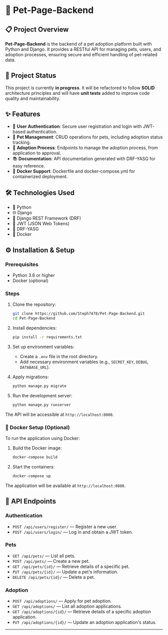 # 🐾 Pet-Page-Backend

## 📋 Project Overview

**Pet-Page-Backend** is the backend of a pet adoption platform built with Python and Django. It provides a RESTful API for managing pets, users, and adoption processes, ensuring secure and efficient handling of pet-related data.

## 🚧 Project Status

This project is currently **in progress**. It will be refactored to follow **SOLID** architecture principles and will have **unit tests** added to improve code quality and maintainability.

## ✨ Features

- 🔐 **User Authentication**: Secure user registration and login with JWT-based authentication.  
- 🐶 **Pet Management**: CRUD operations for pets, including adoption status tracking.  
- 📝 **Adoption Process**: Endpoints to manage the adoption process, from application to approval.  
- 📚 **Documentation**: API documentation generated with DRF-YASG for easy reference.  
- 🐳 **Docker Support**: Dockerfile and docker-compose.yml for containerized deployment.  

## 🛠️ Technologies Used

- 🐍 Python  
- 🌐 Django  
- 🔧 Django REST Framework (DRF)  
- 🔑 JWT (JSON Web Tokens)  
- 📄 DRF-YASG  
- 🐳 Docker  

## ⚙️ Installation & Setup

### Prerequisites

- Python 3.8 or higher  
- Docker (optional)  

### Steps

1. Clone the repository:  
   ```bash
   git clone https://github.com/Steph7478/Pet-Page-Backend.git
   cd Pet-Page-Backend
   ```

2. Install dependencies:  
   ```bash
   pip install -r requirements.txt
   ```

3. Set up environment variables:  
   - Create a `.env` file in the root directory.  
   - Add necessary environment variables (e.g., `SECRET_KEY`, `DEBUG`, `DATABASE_URL`).  

4. Apply migrations:  
   ```bash
   python manage.py migrate
   ```

5. Run the development server:  
   ```bash
   python manage.py runserver
   ```

The API will be accessible at `http://localhost:8000`.  

### 🐳 Docker Setup (Optional)

To run the application using Docker:

1. Build the Docker image:  
   ```bash
   docker-compose build
   ```

2. Start the containers:  
   ```bash
   docker-compose up
   ```

The application will be available at `http://localhost:8000`.  

## 🔗 API Endpoints

### Authentication

- `POST /api/users/register/` — Register a new user.  
- `POST /api/users/login/` — Log in and obtain a JWT token.  

### Pets

- `GET /api/pets/` — List all pets.  
- `POST /api/pets/` — Create a new pet.  
- `GET /api/pets/{id}/` — Retrieve details of a specific pet.  
- `PUT /api/pets/{id}/` — Update a pet's information.  
- `DELETE /api/pets/{id}/` — Delete a pet.  

### Adoption

- `POST /api/adoptions/` — Apply for pet adoption.  
- `GET /api/adoptions/` — List all adoption applications.  
- `GET /api/adoptions/{id}/` — Retrieve details of a specific adoption application.  
- `PUT /api/adoptions/{id}/` — Update an adoption application's status.  

---

